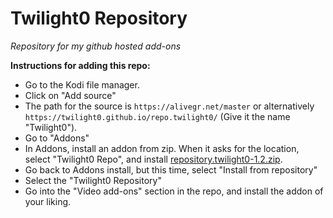 # Twilight0 Repository
*Repository for my github hosted add-ons*

**Instructions for adding this repo:**

<p align="left">
  <ul>
    <li>Go to the Kodi file manager.</li>
    <li>Click on "Add source"</li>
    <li>The path for the source is <code>https://alivegr.net/master</code> or alternatively <code>https://twilight0.github.io/repo.twilight0/</code> (Give it the name "Twilight0").</li>
    <li>Go to "Addons"</li>
    <li>In Addons, install an addon from zip.  When it asks for the location, select "Twilight0 Repo", and install <a href="repository.twilight0-1.2.zip">repository.twilight0-1.2.zip</a>.</li>
    <li>Go back to Addons install, but this time, select "Install from repository"</li>
    <li>Select the "Twilight0 Repository"</li>
    <li>Go into the "Video add-ons" section in the repo, and install the addon of your liking.</li>
  </ul>
</p>